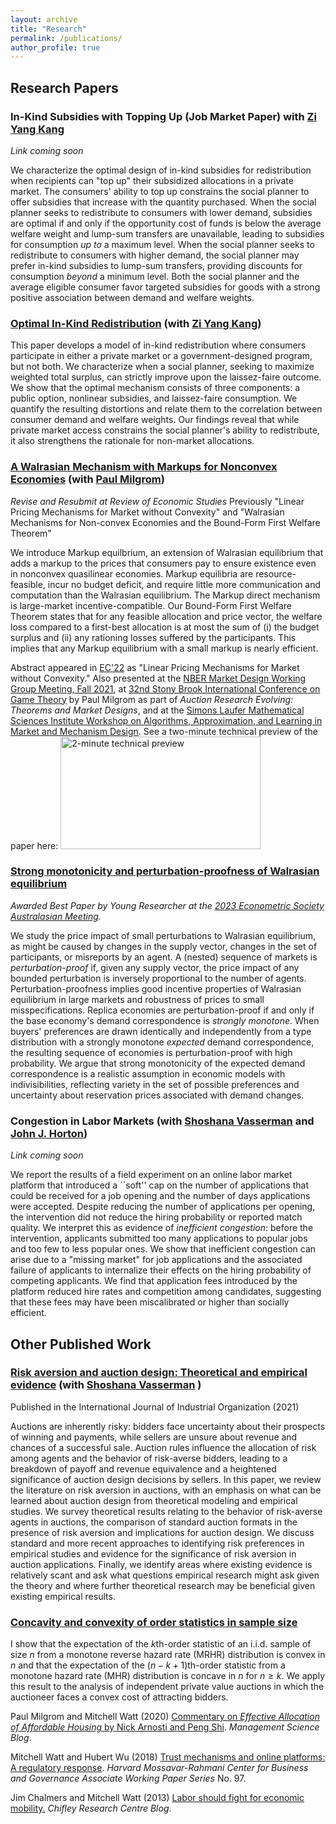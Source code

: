 ```yaml
---
layout: archive
title: "Research"
permalink: /publications/
author_profile: true
---
```


## Research Papers

### In-Kind Subsidies with Topping Up (Job Market Paper) with [Zi Yang Kang](https://www.ziyangkang.com)
_Link coming soon_

We characterize the optimal design of in-kind subsidies for redistribution when recipients can "top up" their subsidized allocations in a private market. The consumers' ability to top up constrains the social planner to offer subsidies that increase with the quantity purchased. When the social planner seeks to redistribute to consumers with lower demand, subsidies are optimal if and only if the opportunity cost of funds is below the average welfare weight and lump-sum transfers are unavailable, leading to subsidies for consumption *up to* a maximum level. When the social planner seeks to redistribute to consumers with higher demand, the social planner may prefer in-kind subsidies to lump-sum transfers, providing discounts for consumption *beyond* a minimum level. Both the social planner and the average eligible consumer favor targeted subsidies for goods with a strong positive association between demand and welfare weights.

### [Optimal In-Kind Redistribution](https://mitchwatt.github.io/files/OIKR.pdf) (with [Zi Yang Kang](https://www.ziyangkang.com))
This paper develops a model of in-kind redistribution where consumers participate in either a private market or a government-designed program, but not both. We characterize when a social planner, seeking to maximize weighted total surplus, can strictly improve upon the laissez-faire outcome. We show that the optimal mechanism consists of three components: a public option, nonlinear subsidies, and laissez-faire consumption. We quantify the resulting distortions and relate them to the correlation between consumer demand and welfare weights. Our findings reveal that while private market access constrains the social planner's ability to redistribute, it also strengthens the rationale for non-market allocations.

### [A Walrasian Mechanism with Markups for Nonconvex Economies](https://mitchwatt.github.io/files/PricingMechanismsNonConvex.pdf) (with [Paul Milgrom](https://milgrom.people.stanford.edu/))
*Revise and Resubmit at Review of Economic Studies*
Previously "Linear Pricing Mechanisms for Market without Convexity" and "Walrasian Mechanisms for Non-convex Economies and the Bound-Form First Welfare Theorem"

We introduce Markup equilbrium, an extension of Walrasian equilibrium that adds a markup to the prices that consumers pay to ensure existence even in nonconvex quasilinear economies. Markup equilibria are resource-feasible, incur no budget deficit, and require little more communication and computation than the Walrasian equilibrium. The Markup direct mechanism is large-market incentive-compatible. Our Bound-Form First Welfare Theorem states that for any feasible allocation and price vector, the welfare loss compared to a first-best allocation is at most the sum of (i) the budget surplus and (ii) any rationing losses suffered by the participants. This implies that any Markup equilibrium with a small markup is nearly efficient.

Abstract appeared in [EC'22](https://ec22.sigecom.org/) as "Linear Pricing Mechanisms for Market without Convexity." Also presented at the [NBER Market Design Working Group Meeting, Fall 2021](https://www.nber.org/conferences/market-design-working-group-meeting-fall-2021), at [32nd Stony Brook International Conference on Game Theory](https://youtu.be/Xn09KsMNLrs?t=1771) by Paul Milgrom as part of *Auction Research Evolving: Theorems and Market Designs*, and at the [Simons Laufer Mathematical Sciences Institute Workshop on Algorithms, Approximation, and Learning in Market and Mechanism Design](https://www.slmath.org/workshops/1082#overview_workshop). 
See a two-minute technical preview of the paper here:
<a href="https://www.youtube.com/watch?v=8-jI7cyXUSc"><img src="https://user-images.githubusercontent.com/86020085/176799493-029db73e-278c-4576-8e1c-395009e8efcb.PNG" width="320" height="180" alt="2-minute technical preview"></a>

### [Strong monotonicity and perturbation-proofness of Walrasian equilibrium](https://mitchwatt.github.io/files/perturbations.pdf)
*Awarded Best Paper by Young Researcher at the [2023 Econometric Society Australasian Meeting](https://www.esam2023.org).*

We study the price impact of small perturbations to Walrasian equilibrium, as might be caused by changes in the supply vector, changes in the set of participants, or misreports by an agent. A (nested) sequence of markets is *perturbation-proof* if, given any supply vector, the price impact of any bounded perturbation is inversely proportional to the number of agents. Perturbation-proofness implies good incentive properties of Walrasian equilibrium in large markets and robustness of prices to small misspecifications. Replica economies are perturbation-proof if and only if the base economy's demand correspondence is *strongly monotone*. When buyers' preferences are drawn identically and independently from a type distribution with a strongly monotone *expected* demand correspondence, the resulting sequence of economies is perturbation-proof with high probability. We argue that strong monotonicity of the expected demand correspondence is a realistic assumption in economic models with indivisibilities, reflecting variety in the set of possible preferences and uncertainty about reservation prices associated with demand changes.
  
### Congestion in Labor Markets (with [Shoshana Vasserman](https://shoshanavasserman.com/) and [John J. Horton](http://john-joseph-horton.com/))
_Link coming soon_

We report the results of a field experiment on an online labor market platform that introduced a ``soft'' cap on the number of applications that could be received for a job opening and the number of days applications were accepted. Despite reducing the number of applications per opening, the intervention did not reduce the hiring probability or reported match quality. We interpret this as evidence of _inefficient congestion_: before the intervention, applicants submitted too many applications to popular jobs and too few to less popular ones. We show that inefficient congestion can arise due to a "missing market" for job applications and the associated failure of applicants to internalize their effects on the hiring probability of competing applicants. We find that application fees introduced by the platform reduced hire rates and competition among candidates, suggesting that these fees may have been miscalibrated or higher than socially efficient.

## Other Published Work

### [Risk aversion and auction design: Theoretical and empirical evidence](https://doi.org/10.1016/j.ijindorg.2021.102758) (with  [Shoshana Vasserman](https://shoshanavasserman.com/) )
Published in the International Journal of Industrial Organization (2021)

Auctions are inherently risky: bidders face uncertainty about their prospects of winning and payments, while sellers are unsure about revenue and chances of a successful sale. Auction rules influence the allocation of risk among agents and the behavior of risk-averse bidders, leading to a breakdown of payoff and revenue equivalence and a heightened significance of auction design decisions by sellers. In this paper, we review the literature on risk aversion in auctions, with an emphasis on what can be learned about auction design from theoretical modeling and empirical studies. We survey theoretical results relating to the behavior of risk-averse agents in auctions, the comparison of standard auction formats in the presence of risk aversion and implications for auction design. We discuss standard and more recent approaches to identifying risk preferences in empirical studies and evidence for the significance of risk aversion in auction applications. Finally, we identify areas where existing evidence is relatively scant and ask what questions empirical research might ask given the theory and where further theoretical research may be beneficial given existing empirical results.

### [Concavity and convexity of order statistics in sample size](https://arxiv.org/abs/2111.04702)
I show that the expectation of the $k$th-order statistic of an i.i.d. sample of size $n$ from a monotone reverse hazard rate (MRHR) distribution is convex in $n$ and that the expectation of the $(n-k+1)$th-order statistic from a monotone hazard rate (MHR) distribution is concave in $n$ for $n \geq k$. We apply this result to the analysis of independent private value auctions in which the auctioneer faces a convex cost of attracting bidders.

Paul Milgrom and Mitchell Watt (2020) [Commentary on *Effective Allocation of Affordable Housing* by Nick Arnosti and Peng Shi](https://www.informs.org/Blogs/ManSci-Blogs/Management-Science-Review/Effective-Allocation-of-Affordable-Housing). *Management Science Blog*.

Mitchell Watt and Hubert Wu (2018) [Trust mechanisms and online platforms: A regulatory response](https://www.hks.harvard.edu/centers/mrcbg/publications/awp/awp97). *Harvard Mossavar-Rahmani Center for Business and Governance Associate Working Paper Series* No. 97.

Jim Chalmers and Mitchell Watt (2013) [Labor should fight for economic mobility.](https://web.archive.org/web/20200331215925/https://www.chifley.org.au/labor-should-fight-for-economic-mobility/) *Chifley Research Centre Blog*.